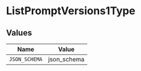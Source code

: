 # ListPromptVersions1Type


## Values

| Name          | Value         |
| ------------- | ------------- |
| `JSON_SCHEMA` | json_schema   |